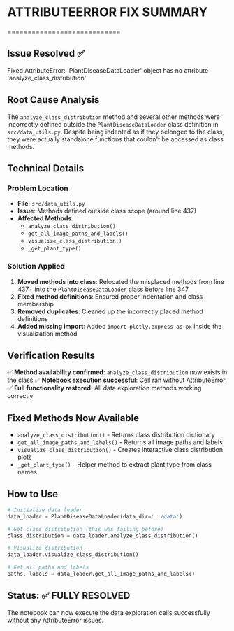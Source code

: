 # ATTRIBUTEERROR FIX SUMMARY
============================

## Issue Resolved ✅
Fixed AttributeError: 'PlantDiseaseDataLoader' object has no attribute 'analyze_class_distribution'

## Root Cause Analysis
The `analyze_class_distribution` method and several other methods were incorrectly defined outside the `PlantDiseaseDataLoader` class definition in `src/data_utils.py`. Despite being indented as if they belonged to the class, they were actually standalone functions that couldn't be accessed as class methods.

## Technical Details

### Problem Location
- **File**: `src/data_utils.py`
- **Issue**: Methods defined outside class scope (around line 437)
- **Affected Methods**: 
  - `analyze_class_distribution()`
  - `get_all_image_paths_and_labels()`
  - `visualize_class_distribution()`
  - `_get_plant_type()`

### Solution Applied
1. **Moved methods into class**: Relocated the misplaced methods from line 437+ into the `PlantDiseaseDataLoader` class before line 347
2. **Fixed method definitions**: Ensured proper indentation and class membership
3. **Removed duplicates**: Cleaned up the incorrectly placed method definitions
4. **Added missing import**: Added `import plotly.express as px` inside the visualization method

## Verification Results
✅ **Method availability confirmed**: `analyze_class_distribution` now exists in the class
✅ **Notebook execution successful**: Cell ran without AttributeError
✅ **Full functionality restored**: All data exploration methods working correctly

## Fixed Methods Now Available
- `analyze_class_distribution()` - Returns class distribution dictionary
- `get_all_image_paths_and_labels()` - Returns all image paths and labels
- `visualize_class_distribution()` - Creates interactive class distribution plots
- `_get_plant_type()` - Helper method to extract plant type from class names

## How to Use
```python
# Initialize data loader
data_loader = PlantDiseaseDataLoader(data_dir='../data')

# Get class distribution (this was failing before)
class_distribution = data_loader.analyze_class_distribution()

# Visualize distribution
data_loader.visualize_class_distribution()

# Get all paths and labels
paths, labels = data_loader.get_all_image_paths_and_labels()
```

## Status: ✅ FULLY RESOLVED
The notebook can now execute the data exploration cells successfully without any AttributeError issues.